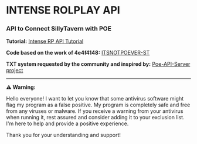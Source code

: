 # INTENSE ROLPLAY API
### API to Connect SillyTavern with POE

**Tutorial:** [Intense RP API Tutorial](https://docs.google.com/presentation/d/1tp7T8GxWjt3EFIozbzdLfdIK6FP942iu76VCNJj_L7U/edit?usp=sharing)

**Code based on the work of 4e4f4148:** [ITSNOTPOEVER-ST](https://github.com/4e4f4148/ITSNOTPOEVER-ST)

**TXT system requested by the community and inspired by:** [Poe-API-Server project](https://github.com/vfnm/Poe-API-Server)

---

**⚠️ Warning:**

Hello everyone! I want to let you know that some antivirus software might flag my program as a false positive. My program is completely safe and free from any viruses or malware. If you receive a warning from your antivirus when running it, rest assured and consider adding it to your exclusion list. I'm here to help and provide a positive experience.

Thank you for your understanding and support!
